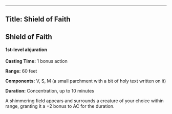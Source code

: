 -------------------------
Title: Shield of Faith
-------------------------

## Shield of Faith

#### 1st-level abjuration


**Casting Time:** 1 bonus action

**Range:** 60 feet

**Components:** V, S, M (a small parchment with a bit of
holy text written on it)

**Duration:** Concentration, up to 10 minutes


A shimmering field appears and surrounds a creature of your choice
within range, granting it a +2 bonus to AC for the duration.


